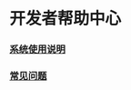 # 开发者帮助中心

### [系统使用说明](https://github.com/yumimobi/Developer-doc/blob/master/Developer%20operating%20instructions/%E5%BC%80%E5%8F%91%E8%80%85%E7%B3%BB%E7%BB%9F%E4%BD%BF%E7%94%A8%E8%AF%B4%E6%98%8E.md)

### [常见问题](%E5%BC%80%E5%8F%91%E8%80%85%E5%B8%B8%E8%A7%81%E9%97%AE%E9%A2%98.md)
